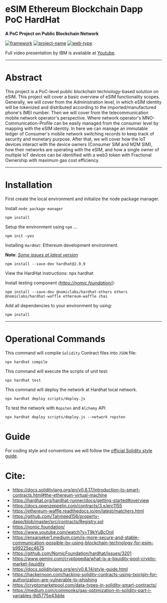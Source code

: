 # eSIM Ethereum Blockchain Dapp PoC HardHat

**A PoC Project on Public Blockchain Network**

[![framework]][bs23]
[![project-name]][bs23]
[![web-type]][bs23]

Full video presentation by IBM is available at [Youtube][ibm-video].

---

# Abstract

This project is a PoC-level public blockchain technology-based solution on eSIM. This project will cover a basic overview of eSIM functionality scopes. Generally, we will cover from the Administration level, in which eSIM identity will be tokenized and distributed according to the imported/manufactured phone's IMEI number. Then we will cover from the telecommunication mobile network operator's perspective. Where network operator's MNO-Communication-Profile can be easily managed from the consumer level by mapping with the eSIM identity. In here we can manage an immutable ledger of Consumer's mobile network switching records to keep track of security and monetary purpose. After that, we will cover how the IoT devices interact with the device owners (Consumer SIM and M2M SIM), how their networks are operating with the eSIM, and how a single owner of multiple IoT devices can be identified with a web3 token with Fractional Ownership with maximum gas cost efficiency.

---

# Installation

First create the local environment and initialize the node package manager.

Install `node package manager`

    npm install 


Setup the environment using `npm` ...

    npm init –yes​

Installing `HardHat`: Ethereum development environment.

**Note**: *[Some issues at latest version][hardhat-version-issue]*

    npm install --save-dev hardhat@2.9.9​

View the HardHat instructions:​
    npx hardhat

Install testing component
*(https://nomic.foundation/)*:

    npm install --save-dev @nomiclabs/hardhat-ethers ethers @nomiclabs/hardhat-waffle ethereum-waffle chai

Add all dependencies to your environment by using:

    npm install

---

# Operational Commands

This command will compile `Solidity` Contract files into `JSON` file:

    npx hardhat compile

This command will execute the scripts of unit test:

    ​npx hardhat test

This command will deploy the network at Hardhat local network.​

    npx hardhat deploy scripts/deploy.js​

To test the network with `Ropsten` and `Alchemy` API

    npx hardhat deploy scripts/deploy.js --network ropsten


# Guide

For coding style and conventions we will follow the [official Solidity style guide][solidity-style-guide].

# Cite:
* https://docs.soliditylang.org/en/v0.8.17/introduction-to-smart-contracts.html#the-ethereum-virtual-machine
* https://hardhat.org/hardhat-runner/docs/getting-started#overview
* https://docs.openzeppelin.com/contracts/3.x/erc1155
* https://ethereum-waffle.readthedocs.io/en/latest/matchers.html
* https://github.com/Tahmeed156/property-dapp/blob/master/src/contracts/Registry.sol
* https://nomic.foundation/
* https://www.youtube.com/watch?v=T9kYuBcOnjI
* https://ensarseker1.medium.com/is-more-secure-and-stable-communication-possible-by-using-blockchain-technology-for-esim-b99225ec4675
* https://github.com/NomicFoundation/hardhat/issues/3201
* https://www.gemini.com/cryptopedia/what-is-a-liquidity-pool-crypto-market-liquidity
* https://docs.soliditylang.org/en/v0.8.14/style-guide.html
* https://hackernoon.com/hacking-solidity-contracts-using-txorigin-for-authorization-are-vulnerable-to-phishing
* https://cryptomarketpool.com/data-types-in-solidity-smart-contracts/
* https://medium.com/coinmonks/gas-optimization-in-solidity-part-i-variables-9d5775e43dde

[solidity-style-guide]: https://docs.soliditylang.org/en/v0.8.14/style-guide.html
[hardhat-version-issue]: https://github.com/NomicFoundation/hardhat/issues/3201
[ibm-video]: https://www.youtube.com/watch?v=T9kYuBcOnjI/
[bs23]: https://brainstation-23.com/?bc
[project-name]: https://img.shields.io/badge/project-eSim-yellowgreen
[web-type]: https://img.shields.io/badge/technology-blockchain-green
[framework]: https://img.shields.io/badge/framework-ethereum%20-blue
